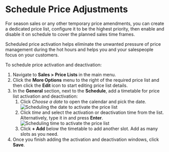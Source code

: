 <a id="user-guide-pricing-schedule-price-adjustments"></a>

# Schedule Price Adjustments

For season sales or any other temporary price amendments, you can create a dedicated price list, configure it to be the highest priority, then enable and disable it on schedule to cover the planned sales time frames.

Scheduled price activation helps eliminate the unwanted pressure of price management during the hot hours and helps you and your salespeople focus on your customers.

To schedule price activation and deactivation:

1. Navigate to **Sales > Price Lists** in the main menu.
2. Click the <i class="fa fa-ellipsis-h fa-lg" aria-hidden="true"></i> **More Options** menu to the right of the required price list and then click the <i class="fa fa-edit fa-lg" aria-hidden="true"></i> **Edit** icon to start editing price list details.
3. In the **General** section, next to the **Schedule**, add a timetable for price list activation and deactivation:
   1. Click *Choose a date* to open the calendar and pick the date.
      ![Scheduling the date to activate the price list](user/img/sales/pricelist/PriceListsCreate_general_schedule.png)
   2. Click *time* and select the activation or deactivation time from the list. Alternatively, type it in and press **Enter**.
      ![Scheduling time to activate the price list](user/img/sales/pricelist/PriceListsCreate_general_schedule_time.png)
   3. Click **+ Add** below the timetable to add another slot. Add as many slots as you need.
4. Once you finish adding the activation and deactivation windows, click **Save**.

<!-- fa-bars = fa-navicon -->
<!-- Ic Tiles is used as Set As Default in saved views, and as tiles in display layout options -->
<!-- IcPencil refers to Rename in Commerce and Inline Editing in CRM -->
<!-- Check mark in the square. -->
<!-- SortDesc is also used as drop-down arrow -->
<!-- A -->
<!-- B -->
<!-- C -->
<!-- D -->
<!-- E -->
<!-- F -->
<!-- G -->
<!-- H -->
<!-- I -->
<!-- L -->
<!-- M -->
<!-- P -->
<!-- R -->
<!-- S -->
<!-- T -->
<!-- U -->
<!-- Z -->
